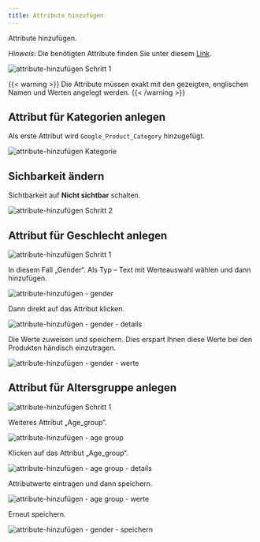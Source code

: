 ```yaml
---
title: Attribute hinzufügen
---
```


Attribute hinzufügen.

*Hinweis*: Die benötigten Attribute finden Sie unter diesem [Link](https://support.google.com/merchants/answer/7052112?hl=de).


![attribute-hinzufügen Schritt 1](img/attribute-hinzufügen_1.png)

{{< warning >}}
Die Attribute müssen exakt mit den gezeigten, englischen Namen und Werten angelegt werden.
{{< /warning >}}

## Attribut für Kategorien anlegen

Als erste Attribut wird `Google_Product_Category` hinzugefügt.

![attribute-hinzufügen Kategorie](img/attribute-hinzufügen_category.png)

## Sichbarkeit ändern

Sichtbarkeit auf **Nicht sichtbar** schalten.

![attribute-hinzufügen Schritt 2](img/attribute-hinzufügen_sichtbarkeit.png)

## Attribut für Geschlecht anlegen

![attribute-hinzufügen Schritt 1](img/attribute-hinzufügen_1.png)

In diesem Fall „Gender“. Als Typ – Text mit Werteauswahl wählen und dann hinzufügen.

![attribute-hinzufügen - gender ](img/attribute-hinzufügen_gender.png)

Dann direkt auf das Attribut klicken.

![attribute-hinzufügen - gender - details](img/attribute-hinzufügen_gender_details.png)

Die Werte zuweisen und speichern. Dies erspart Ihnen diese Werte bei den Produkten händisch einzutragen.

![attribute-hinzufügen - gender - werte](img/attribute-hinzufügen_gender_werte.png)

## Attribut für Altersgruppe anlegen

![attribute-hinzufügen Schritt 1](img/attribute-hinzufügen_1.png)

Weiteres Attribut „Age_group“.

![attribute-hinzufügen - age group](img/attribute-hinzufügen_age_group.png)

Klicken auf das Attribut „Age_group“.

![attribute-hinzufügen - age group - details](img/attribute-hinzufügen_age_group_details.png)

Attributwerte eintragen und dann speichern.

![attribute-hinzufügen - age group - werte](img/attribute-hinzufügen_age_group_werte.png)

Erneut speichern.

![attribute-hinzufügen - gender - speichern](img/attribute-hinzufügen_age_group_speichern.png)
